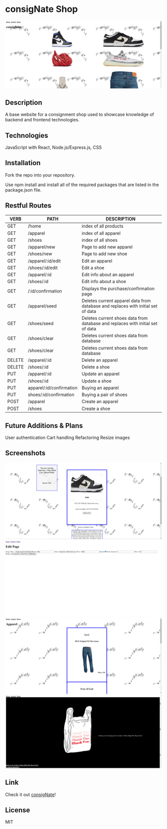 # consigNate Shop

![Index Page](public/images/home_page.JPG)

## Description

A base website for a consignment shop used to showcase knowledge of backend and frontend technologies.

## Technologies 

JavaScript with React, Node.js/Express.js, CSS


## Installation

Fork the repo into your repository.

Use npm install and install all of the required packages that are listed in the package.json file.

## Restful Routes

|   VERB | PATH | DESCRIPTION
| ------------- | ------------- | ------------ |
| GET | /home | index of all products
| GET | /apparel | index of all apparel
| GET | /shoes | index of all shoes
| GET | /apparel/new | Page to add new apparel
| GET | /shoes/new | Page to add new shoe
| GET | /apparel/:id/edit | Edit an apparel
| GET | /shoes/:id/edit | Edit a shoe
| GET | /apparel/:id | Edit info about an apparel
| GET | /shoes/:id | Edit info about a shoe
| GET | /:id/confirmation | Displays the purchase/confirmation page
| GET | /apparel/seed | Deletes current apparel data from database and replaces with initial set of data 
| GET | /shoes/seed | Deletes current shoes data from database and replaces with initial set of data 
| GET | /shoes/clear | Deletes current shoes data from database
| GET | /shoes/clear | Deletes current shoes data from database
| DELETE | /apparel/:id | Delete an apparel 
| DELETE | /shoes/:id | Delete a shoe
| PUT | /apparel/:id | Update an apparel
| PUT | /shoes/:id | Update a shoe
| PUT | apparel/:id/confirmation | Buying an apparel
| PUT | shoes/:id/confirmation | Buying a pair of shoes
| POST | /apparel | Create an apparel
| POST | /shoes| Create a shoe


## Future Additions & Plans

User authentication
Cart handling
Refactoring
Resize images

## Screenshots

![Show Page](public/images/show_page.JPG)
![Edit Page](public/images/edit_page.JPG)
![Apparel Index](public/images/apparel_index.JPG)
![Confirmation Page](public/images/confirm_page.JPG)


## Link
Check it out [consigNate](https://ncrawfordconsignate.cyclic.app/ "Not Working..")!


## License

MIT